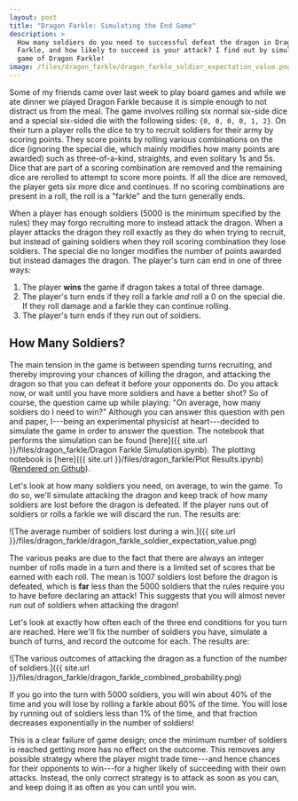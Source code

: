 ```yaml
---
layout: post
title: "Dragon Farkle: Simulating the End Game"
description: >
  How many soldiers do you need to successful defeat the dragon in Dragon
  Farkle, and how likely to succeed is your attack? I find out by simulating a
  game of Dragon Farkle!
image: /files/dragon_farkle/dragon_farkle_soldier_expectation_value.png
---
```


<!--![St. George and the Dragon by Anthony van Dyck.]({{ site.url
}}/files/dragon_farkle/st_george_and_the_dragon.jpg)-->

Some of my friends came over last week to play board games and while we ate
dinner we played Dragon Farkle because it is simple enough to not distract us
from the meal. The game involves rolling six normal six-side dice and a
special six-sided die with the following sides: `{0, 0, 0, 0, 1, 2}`. On their
turn a player rolls the dice to try to recruit soldiers for their army by
scoring points. They score points by rolling various combinations on the dice
(ignoring the special die, which mainly modifies how many points are awarded)
such as three-of-a-kind, straights, and even solitary 1s and 5s. Dice that are
part of a scoring combination are removed and the remaining dice are rerolled
to attempt to score more points. If all the dice are removed, the player gets
six more dice and continues. If no scoring combinations are present in a roll,
the roll is a "farkle" and the turn generally ends.

When a player has enough soldiers (5000 is the minimum specified by the rules)
they may forgo recruiting more to instead attack the dragon. When a player
attacks the dragon they roll exactly as they do when trying to recruit, but
instead of gaining soldiers when they roll scoring combination they lose
soldiers. The special die no longer modifies the number of points awarded but
instead damages the dragon. The player's turn can end in one of three ways:

1. The player **wins** the game if dragon takes a total of three damage.
2. The player's turn ends if they roll a farkle *and* roll a 0 on the special
   die. If they roll damage and a farkle they can continue rolling.
3. The player's turn ends if they run out of soldiers.

## How Many Soldiers?

The main tension in the game is between spending turns recruiting, and thereby
improving your chances of killing the dragon, and attacking the dragon so that
you can defeat it before your opponents do. Do you attack now, or wait until
you have more soldiers and have a better shot? So of course, the question came
up while playing: "On average, how many soldiers do I need to win?" Although
you can answer this question with pen and paper, I---being an experimental
physicist at heart---decided to simulate the game in order to answer the
question. The notebook that performs the simulation can be found [here]({{
site.url }}/files/dragon_farkle/Dragon Farkle Simulation.ipynb). The plotting
notebook is [here]({{ site.url }}/files/dragon_farkle/Plot Results.ipynb)
([Rendered on
Github](https://github.com/agude/agude.github.io/blob/master/files/dragon_farkle/Plot%20Results.ipynb)).

Let's look at how many soldiers you need, on average, to win the game.
To do so, we'll simulate attacking the dragon and keep track of how many
soldiers are lost before the dragon is defeated. If the player runs out of
soldiers or rolls a farkle we will discard the run. The results are:

![The average number of soldiers lost during a win.]({{ site.url
}}/files/dragon_farkle/dragon_farkle_soldier_expectation_value.png)

The various peaks are due to the fact that there are always an integer number
of rolls made in a turn and there is a limited set of scores that be earned
with each roll. The mean is 1007 soldiers lost before the dragon is defeated,
which is **far** less than the 5000 soldiers that the rules require you to
have before declaring an attack! This suggests that you will almost never run
out of soldiers when attacking the dragon!

Let's look at exactly how often each of the three end conditions for you turn
are reached. Here we'll fix the number of soldiers you have, simulate a bunch
of turns, and record the outcome for each. The results are:

![The various outcomes of attacking the dragon as a function of the number of
soldiers.]({{ site.url
}}/files/dragon_farkle/dragon_farkle_combined_probability.png)

If you go into the turn with 5000 soldiers, you will win about 40% of the time
and you will lose by rolling a farkle about 60% of the time. You will lose by
running out of soldiers less than 1% of the time, and that fraction decreases
exponentially in the number of soldiers!

This is a clear failure of game design; once the minimum number of soldiers is
reached getting more has no effect on the outcome. This removes any possible
strategy where the player might trade time---and hence chances for their
opponents to win---for a higher likely of succeeding with their own attacks.
Instead, the only correct strategy is to attack as soon as you can, and keep
doing it as often as you can until you win.
